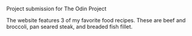 Project submission for The Odin Project

The website features 3 of my favorite food recipes. These are beef and broccoli, pan seared steak, and breaded fish fillet.
